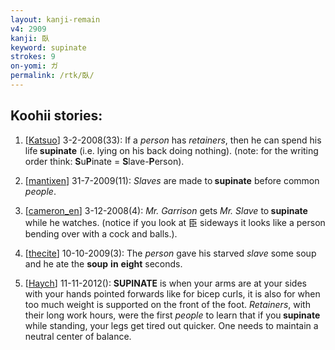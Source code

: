 ```yaml
---
layout: kanji-remain
v4: 2909
kanji: 臥
keyword: supinate
strokes: 9
on-yomi: ガ
permalink: /rtk/臥/
---
```


## Koohii stories: 

1) [<a href="http://kanji.koohii.com/profile/Katsuo">Katsuo</a>] 3-2-2008(33): If a <em>person</em> has <em>retainers</em>, then he can spend his life<strong> supinate</strong> (i.e. lying on his back doing nothing). (note: for the writing order think: <strong>S</strong>u<strong>P</strong>inate = <strong>S</strong>lave-<strong>P</strong>erson).

2) [<a href="http://kanji.koohii.com/profile/mantixen">mantixen</a>] 31-7-2009(11): <em>Slaves</em> are made to<strong> supinate</strong> before common <em>people</em>.

3) [<a href="http://kanji.koohii.com/profile/cameron_en">cameron_en</a>] 3-12-2008(4): <em>Mr. Garrison</em> gets <em>Mr. Slave</em> to<strong> supinate</strong> while he watches. (notice if you look at 臣 sideways it looks like a person bending over with a cock and balls.).

4) [<a href="http://kanji.koohii.com/profile/thecite">thecite</a>] 10-10-2009(3): The <em>person</em> gave his starved <em>slave</em> some soup and he ate the <strong>soup</strong> <strong>in</strong> <strong>eight</strong> seconds.

5) [<a href="http://kanji.koohii.com/profile/Haych">Haych</a>] 11-11-2012(): <strong>SUPINATE</strong> is when your arms are at your sides with your hands pointed forwards like for bicep curls, it is also for when too much weight is supported on the front of the foot. <em>Retainers</em>, with their long work hours, were the first <em>people</em> to learn that if you<strong> supinate</strong> while standing, your legs get tired out quicker. One needs to maintain a neutral center of balance.

